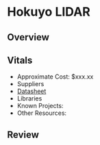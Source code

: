 # Hokuyo LIDAR

## Overview

## Vitals
* Approximate Cost: $xxx.xx
* Suppliers
* [Datasheet](https://www.hokuyo-aut.jp/02sensor/index.html#scanner)
* Libraries
* Known Projects:
* Other Resources:

## Review
